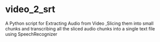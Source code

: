 # video_2_srt
A Python script for Extracting Audio from Video ,Slicing them into small chunks and transcribing all the sliced audio chunks into a single text file  using SpeechRecognizer
